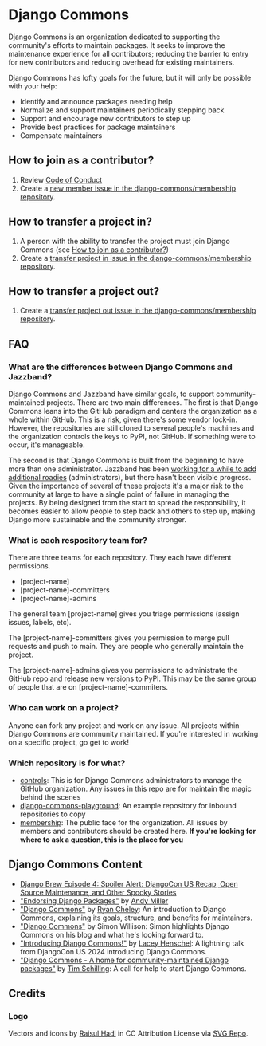 # Django Commons

Django Commons is an organization dedicated to supporting the
community's efforts to maintain packages. It seeks to improve the
maintenance experience for all contributors; reducing the barrier
to entry for new contributors and reducing overhead for existing
maintainers.

Django Commons has lofty goals for the future, but it will only be
possible with your help:

- Identify and announce packages needing help
- Normalize and support maintainers periodically stepping back
- Support and encourage new contributors to step up
- Provide best practices for package maintainers
- Compensate maintainers

## How to join as a contributor?

1. Review [Code of Conduct](https://github.com/django-commons/membership/blob/main/CODE_OF_CONDUCT.md) 
2. Create a [new member issue in the django-commons/membership repository](https://github.com/django-commons/membership/issues/new/choose).

## How to transfer a project in?

1. A person with the ability to transfer the project must join Django Commons (see [How to join as a contributor?](https://github.com/django-commons/membership#how-to-join-as-a-contributor))
2. Create a [transfer project in issue in the django-commons/membership repository](https://github.com/django-commons/membership/issues/new/choose).

## How to transfer a project out?

1. Create a [transfer project out issue in the django-commons/membership repository](https://github.com/django-commons/membership/issues/new/choose).

## FAQ

### What are the differences between Django Commons and Jazzband?

Django Commons and Jazzband have similar goals, to support community-maintained projects.
There are two main differences. The first is that Django Commons leans into the GitHub
paradigm and centers the organization as a whole within GitHub. This is a risk, given
there's some vendor lock-in. However, the repositories are still cloned to several people's
machines and the organization controls the keys to PyPI, not GitHub. If something were to occur,
it's manageable.

The second is that Django Commons is built from the beginning to have more than one administrator.
Jazzband has been [working for a while to add additional roadies](https://github.com/jazzband/help/issues/196)
(administrators), but there hasn't been visible progress.  Given the importance of several of
these projects it's a major risk to the community at large to have a single point of failure
in managing the projects. By being designed from the start to spread the responsibility, it
becomes easier to allow people to step back and others to step up, making Django more sustainable
and the community stronger.

### What is each respository team for?

There are three teams for each repository. They each have different
permissions.

- [project-name]
- [project-name]-committers
- [project-name]-admins

The general team [project-name] gives you triage permissions (assign issues, labels, etc).

The [project-name]-committers gives you permission to merge pull requests and push to main.
They are people who generally maintain the project.

The [project-name]-admins gives you permissions to administrate the GitHub repo and release new versions to PyPI.
This may be the same group of people that are on [project-name]-commiters.

### Who can work on a project?

Anyone can fork any project and work on any issue. All projects within Django Commons are community
maintained. If you're interested in working on a specific project, go get to work!

### Which repository is for what?

- [controls](https://github.com/django-commons/controls): This is for Django Commons administrators
  to manage the GitHub organization. Any issues in this repo are for maintain the magic behind the scenes
- [django-commons-playground](https://github.com/django-commons/django-commons-playground): An example repository for inbound repositories to copy
- [membership](https://github.com/django-commons/membership): The public face for the organization. All issues by members and contributors should be created
  here. **If you're looking for where to ask a question, this is the place for you**

## Django Commons Content

- [Django Brew Episode 4: Spoiler Alert: DjangoCon US Recap, Open Source Maintenance, and Other Spooky Stories](https://djangobrew.com/episodes/16285007-episode-4-spoiler-alert-djangocon-us-recap-open-source-maintenance-and-other-spooky-stories)
- ["Endorsing Django Packages"](https://softwarecrafts.uk/100-words/day-246) by [Andy Miller](https://github.com/nanorepublica/)
- ["Django Commons"](https://www.ryancheley.com/2024/10/23/django-commons/) by [Ryan Cheley](github.com/ryancheley/):
  An introduction to Django Commons, explaining its goals, structure, and benefits for maintainers.
- ["Django Commons"](https://simonwillison.net/2024/Oct/8/django-commons/) by Simon Willison:
  Simon highlights Django Commons on his blog and what he's looking forward to.
- ["Introducing Django Commons!"](https://2024.djangocon.us/talks/lightning-talks-tuesday/) by [Lacey Henschel](https://github.com/williln):
  A lightning talk from DjangoCon US 2024 introducing Django Commons.
- ["Django Commons - A home for community-maintained Django packages"](https://www.better-simple.com/django/2024/05/22/looking-for-help-django-commons/) by [Tim Schilling](https://github.com/tim-schilling/):
  A call for help to start Django Commons.

## Credits

### Logo

Vectors and icons by [Raisul Hadi](https://dribbble.com/Broc_Simp?ref=svgrepo.com) in CC Attribution License via [SVG Repo](https://www.svgrepo.com/).
